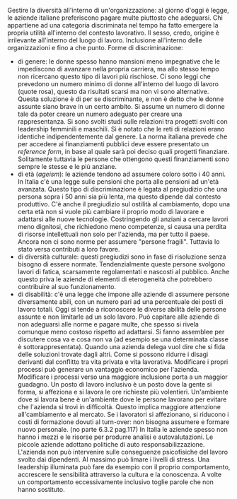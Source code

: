 Gestire la diversità all'interno di un'organizzazione: al giorno d'oggi è legge, le aziende italiane preferiscono pagare multe piuttosto che adeguarsi.
Chi appartiene ad una categoria discriminata nel tempo ha fatto emergere la propria utilità all'interno del contesto lavorativo. Il sesso, credo, origine è irrilevante all'interno del luogo di lavoro. Inclusione all'interno delle organizzazioni e fino a che punto.
Forme di discriminazione:
- di genere: le donne spesso hanno mansioni meno impegnative che le impediscono di avanzare nella propria carriera, ma allo stesso tempo non ricercano questo tipo di lavori più rischiose. Ci sono leggi che prevedono un numero minimo di donne all'interno del luogo di lavoro (quote rosa), questo da risultati scarsi ma non vi sono alternative. Questa soluzione è di per se discriminante, e non è detto che le donne assunte siano brave in un certo ambito. Si assume un numero di donne tale da poter creare un numero adeguato per creare una rappresentanza. 
Si sono svolti studi sulle relazioni tra progetti svolti con leadership femminili e maschili. Si è notato che le reti di relazioni erano identiche indipendentemente dal genere. La norma italiana prevede che per accedere ai finanziamenti pubblici deve essere presentato un *reference form*, in base al quale sarà poi deciso quali progetti finanziare. Solitamente tuttavia le persone che ottengono questi finanziamenti sono sempre le stesse e le più anziane.
- di età (*ageism*): le aziende tendono ad assumere coloro sotto i 40 anni. In Italia c'è una legge sulle pensioni che porta alle pensioni ad un'età avanzata. Questo tipo di discriminazione è legata al pregiudizio che una persona sopra i 50 anni sia più lenta, ma questo dipende dal contesto produttivo. C'è anche il pregiudizio sul ostilità al cambiamento, dopo una certa età non si vuole più cambiare il proprio modo di lavorare e adattarsi alle nuove tecnologie. Costringendo gli anziani a cercare lavori meno dignitosi, che richiedono meno competenze, si causa una perdita di risorse intellettuali non solo per l'azienda, ma per tutto il paese. Ancora non ci sono norme per assumere "persone fragili". Tuttavia lo stato versa contributi a loro favore.
-  di diversità culturale: questi pregiudizi sono in fase di risoluzione senza bisogno di essere normate. Tendenzialmente queste persone svolgono lavori di fatica, scarsamente regolamentati e nascosti al pubblico. Anche questo priva le aziende di elementi di eterogeneità che potrebbero contribuire al suo funzionamento.
- di disabilità: c'è una legge che impone alle aziende di assumere persone diversamente abili, con un numero pari ad una percentuale dei posti di lavoro totali. Oggi si tende a riconoscere le diverse abilità delle persone assunte e non limitarle ad un solo lavoro. Può capitare alle aziende di non adeguarsi alle norme e pagare multe, che spesso si rivela comunque meno costoso rispetto ad adattarsi. Si fanno assemblee per discutere cosa va e cosa non va (ad esempio se una determinata classe è sottorappresentata).
Quando una azienda delega vuol dire che si fida delle soluzioni trovate dagli altri.
Come si possono ridurre i disagi derivanti dal conflitto tra vita privata e vita lavorativa. Modificare i propri processi può generare un vantaggio economico per l'azienda. Modificare i processi verso una maggiore inclusione porta a un maggior guadagno. Un posto di lavoro inclusivo è un posto dove la gente si forma, si affeziona e si lavora le ore richieste più volentieri.
Un'ambiente dove si lavora bene è un'ambiente dove le persone lavorano per evitare che l'azienda si trovi in difficoltà. Questo implica maggiore attenzione all'cambiamento e al mercato. Se i lavoratori si affezionano, si riducono i costi di formazione dovuti al turn-over: non bisogna assumere e formare nuovo personale. (no parte 6.3.2 pag.117)
In Italia le aziende spesso non hanno i mezzi e le risorse per produrre analisi e autovalutazioni. Le piccole aziende adottano politiche di auto responsabilizzazione.
L'azienda non può intervenire sulle conseguenze psicofisiche del lavoro svolto dai dipendenti. Al massimo può limare i livelli di stress. Una leadership illuminata può fare da esempio con il proprio comportamento, accrescere le sensibilità attraverso la cultura e la conoscenza. A volte un comportamento eccessivamente inclusivo toglie parole che non hanno sostituto. 